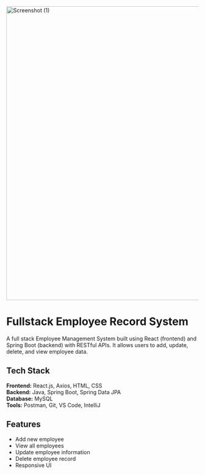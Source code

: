 <img width="1366" height="768" alt="Screenshot (1)" src="https://github.com/user-attachments/assets/a8dd512c-451c-49d9-9012-bca14dde4544" />

# Fullstack Employee Record System

A full stack Employee Management System built using React (frontend) and Spring Boot (backend) with RESTful APIs. It allows users to add, update, delete, and view employee data.

## Tech Stack

**Frontend:** React.js, Axios, HTML, CSS  
**Backend:** Java, Spring Boot, Spring Data JPA  
**Database:** MySQL  
**Tools:** Postman, Git, VS Code, IntelliJ

## Features

- Add new employee
- View all employees
- Update employee information
- Delete employee record
- Responsive UI
